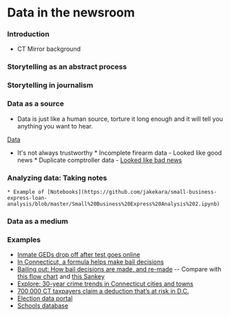 # Data in the newsroom

### Introduction

* CT Mirror background

### Storytelling as an abstract process

### Storytelling in journalism

### Data as a source

* Data is just like a human source, torture it long enough and it will tell
  you anything you want to hear.

[Data](https://en.wikipedia.org/wiki/Data_(Star_Trek)#/media/File:DataTNG.jpg)

* It's not always trustworthy
       * Incomplete firearm data - Looked like good news
       * Duplicate comptroller data - [Looked like bad news](https://github.com/trendct-data/comptroller-data-problem)

### Analyzing data: Taking notes

    * Example of [Notebooks](https://github.com/jakekara/small-business-express-loan-analysis/blob/master/Small%20Business%20Express%20Analysis%202.ipynb)

### Data as a medium

### Examples

* [Inmate GEDs drop off after test goes online](https://ctmirror.org/2017/12/28/inmate-geds-drop-off-after-test-goes-online/) 
* [In Connecticut, a formula helps make bail decisions](https://trendct.org/2017/02/22/in-connecticut-a-formula-helps-make-bail-decisions/) 
* [Bailing out: How bail decisions are made, and re-made](https://trendct.org/2017/02/22/in-connecticut-a-formula-helps-make-bail-decisions/) -- Compare with [this flow chart](https://www.documentcloud.org/documents/3455625-Pretrial-Release-and-Detention-in-CT-2-6-2017.html#document/p26) and [this Sankey](https://jakekara.github.io/pretrial-sankey/)
* [Explore: 30-year crime trends in Connecticut cities and towns](https://ctmirror.org/2017/09/29/explore-30-year-crime-trends-in-connecticut-cities-and-towns/) 
* [700,000 CT taxpayers claim a deduction that’s at risk in D.C.](https://ctmirror.org/2017/08/02/700000-ct-taxpayers-claim-a-deduction-thats-at-risk-in-d-c/) 
* [Election data portal](https://blogotron.ctmirror.org/election-2016/page/us-house/)
* [Schools database](https://schools.ctmirror.org)
